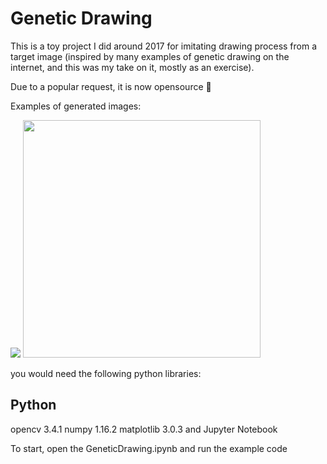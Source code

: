 # Genetic Drawing
This is a toy project I did around 2017 for imitating drawing process from a target image (inspired by many examples of genetic drawing on the internet, and this was my take on it, mostly as an exercise). 

Due to a popular request, it is now opensource 🙂

Examples of generated images:

![](imgs/img1.gif) <img src="imgs/img2.gif" width="380">

you would need the following python libraries:

## Python
opencv 3.4.1
numpy 1.16.2
matplotlib 3.0.3
and Jupyter Notebook

To start, open the GeneticDrawing.ipynb and run the example code
